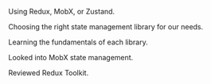 Using Redux, MobX, or Zustand.

Choosing the right state management library for our needs.

Learning the fundamentals of each library.

Looked into MobX state management.

Reviewed Redux Toolkit.